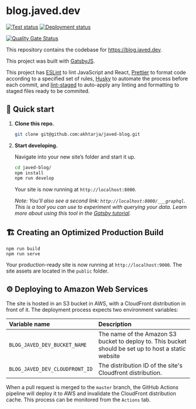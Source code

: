 # blog.javed.dev

[![Test status](https://github.com/akhtarja/javed-blog/workflows/test/badge.svg)](https://github.com/akhtarja/javed-blog/actions)
[![Deployment status](https://github.com/akhtarja/javed-blog/workflows/gatsby-deploy/badge.svg)](https://github.com/akhtarja/javed-blog/actions)

[![Quality Gate Status](https://sonarcloud.io/api/project_badges/measure?project=akhtarja_javed-blog&metric=alert_status)](https://sonarcloud.io/dashboard?id=akhtarja_javed-blog)

This repository contains the codebase for https://blog.javed.dev.

This project was built with [GatsbyJS](https://www.gatsbyjs.org/).

This project has [ESLint](https://eslint.org/) to lint JavaScript and React, [Prettier](https://prettier.io/) to format code according to a specified set of rules, [Husky](https://github.com/typicode/husky) to automate the process before each commit, and [lint-staged](https://github.com/okonet/lint-staged) to auto-apply any linting and formatting to staged files ready to be commited.

## 🚀 Quick start

1.  **Clone this repo.**

    ```sh
    git clone git@github.com:akhtarja/javed-blog.git
    ```

1.  **Start developing.**

    Navigate into your new site’s folder and start it up.

    ```sh
    cd javed-blog/
    npm install
    npm run develop
    ```

    Your site is now running at `http://localhost:8000`.

    _Note: You'll also see a second link: _`http://localhost:8000/___graphql`_. This is a tool you can use to experiment with querying your data. Learn more about using this tool in the [Gatsby tutorial](https://www.gatsbyjs.org/tutorial/part-five/#introducing-graphiql)._

## 🏗 Creating an Optimized Production Build

```
npm run build
npm run serve
```

Your production-ready site is now running at `http://localhost:9000`. The site assets are located in the `public` folder.

## ⚙️ Deploying to Amazon Web Services

The site is hosted in an S3 bucket in AWS, with a CloudFront distribution in front of it. The deployment process expects two environment variables:

| Variable name                  | Description                                                                                          |
| :----------------------------- | :--------------------------------------------------------------------------------------------------- |
| `BLOG_JAVED_DEV_BUCKET_NAME`   | The name of the Amazon S3 bucket to deploy to. This bucket should be set up to host a static website |
| `BLOG_JAVED_DEV_CLOUDFRONT_ID` | The distribution ID of the site's Cloudfront distribution.                                           |

When a pull request is merged to the `master` branch, the GitHub Actions pipeline will deploy it to AWS and invalidate the CloudFront distribution cache. This process can be monitored from the `Actions` tab.
